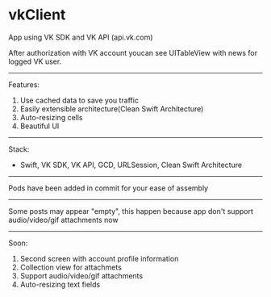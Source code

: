 # vkClient

App using VK SDK and VK API (api.vk.com)

After authorization with VK account youcan see UITableView with news for logged VK user.
***
Features:
1) Use cached data to save you traffic
2) Easily extensible architecture(Clean Swift Architecture)
3) Auto-resizing cells 
4) Beautiful UI
***
Stack: 
* Swift, VK SDK, VK API, GCD, URLSession, Clean Swift Architecture


***
Pods have been added in commit for your ease of assembly
***
Some posts may appear "empty", this happen because app don't support audio/video/gif attachments now
***
Soon: 
1) Second screen with account profile information
2) Collection view for attachmets
3) Support audio/video/gif attachments
4) Auto-resizing text fields 

